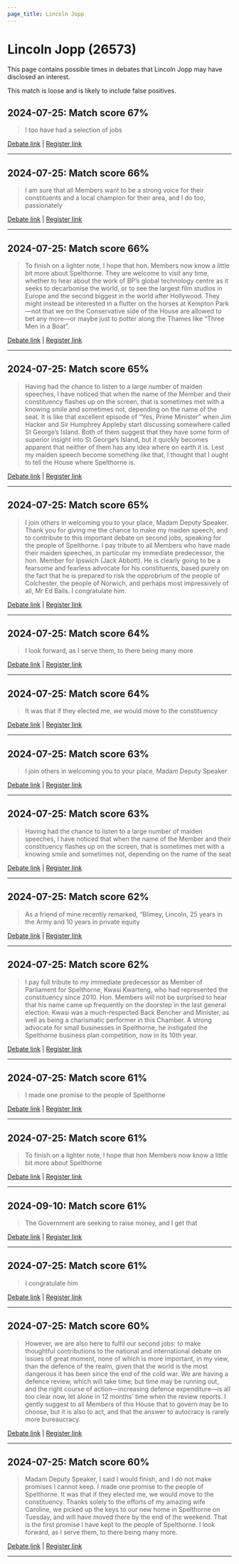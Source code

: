 ```yaml
---
page_title: Lincoln Jopp
---
```


# Lincoln Jopp  (26573)

This page contains possible times in debates that Lincoln Jopp may have disclosed an interest.

This match is loose and is likely to include false positives. 



## 2024-07-25: Match score 67%

>I too have had a selection of jobs

[Debate link](https://www.theyworkforyou.com/debates/?id=2024-07-25e.876.1) | [Register link](https://www.theyworkforyou.com/mp/26573/register)


---



## 2024-07-25: Match score 66%

>I am sure that all Members want to be a strong voice for their constituents and a local champion for their area, and I do too, passionately

[Debate link](https://www.theyworkforyou.com/debates/?id=2024-07-25e.876.1) | [Register link](https://www.theyworkforyou.com/mp/26573/register)


---



## 2024-07-25: Match score 66%

>To finish on a lighter note, I hope that hon. Members now know a little bit more about Spelthorne. They are welcome to visit any time, whether to hear about the work of BP’s global technology centre as it seeks to decarbonise the world, or to see the largest film studios in Europe and the second biggest in the world after Hollywood. They might instead be interested in a flutter on the horses at Kempton Park—not that we on the Conservative side of the House are allowed to bet any more—or maybe just to potter along the Thames like “Three Men in a Boat”.

[Debate link](https://www.theyworkforyou.com/debates/?id=2024-07-25e.876.1) | [Register link](https://www.theyworkforyou.com/mp/26573/register)


---



## 2024-07-25: Match score 65%

>Having had the chance to listen to a large number of maiden speeches, I have noticed that when the name of the Member and their constituency flashes up on the screen, that is sometimes met with a knowing smile and sometimes not, depending on the name of the seat. It is like that excellent episode of “Yes, Prime Minister” when Jim Hacker and Sir Humphrey Appleby start discussing somewhere called St George’s Island. Both of them suggest that they have some form of superior insight into St George’s Island, but it quickly becomes apparent that neither of them has any idea where on earth it is. Lest my maiden speech become something like that, I thought that I ought to tell the House where Spelthorne is.

[Debate link](https://www.theyworkforyou.com/debates/?id=2024-07-25e.876.1) | [Register link](https://www.theyworkforyou.com/mp/26573/register)


---



## 2024-07-25: Match score 65%

>I join others in welcoming you to your place, Madam Deputy Speaker. Thank you for giving me the chance to make my maiden speech, and to contribute to this important debate on second jobs, speaking for the people of Spelthorne. I pay tribute to all Members who have made their maiden speeches, in particular my immediate predecessor, the hon. Member for Ipswich (Jack Abbott). He is clearly going to be a fearsome and fearless advocate for his constituents, based purely on the fact that he is prepared to risk the opprobrium of the people of Colchester, the people of Norwich, and perhaps most impressively of all, Mr Ed Balls. I congratulate him.

[Debate link](https://www.theyworkforyou.com/debates/?id=2024-07-25e.876.1) | [Register link](https://www.theyworkforyou.com/mp/26573/register)


---



## 2024-07-25: Match score 64%

>I look forward, as I serve them, to there being many more

[Debate link](https://www.theyworkforyou.com/debates/?id=2024-07-25e.876.1) | [Register link](https://www.theyworkforyou.com/mp/26573/register)


---



## 2024-07-25: Match score 64%

>It was that if they elected me, we would move to the constituency

[Debate link](https://www.theyworkforyou.com/debates/?id=2024-07-25e.876.1) | [Register link](https://www.theyworkforyou.com/mp/26573/register)


---



## 2024-07-25: Match score 63%

>I join others in welcoming you to your place, Madam Deputy Speaker

[Debate link](https://www.theyworkforyou.com/debates/?id=2024-07-25e.876.1) | [Register link](https://www.theyworkforyou.com/mp/26573/register)


---



## 2024-07-25: Match score 63%

>Having had the chance to listen to a large number of maiden speeches, I have noticed that when the name of the Member and their constituency flashes up on the screen, that is sometimes met with a knowing smile and sometimes not, depending on the name of the seat

[Debate link](https://www.theyworkforyou.com/debates/?id=2024-07-25e.876.1) | [Register link](https://www.theyworkforyou.com/mp/26573/register)


---



## 2024-07-25: Match score 62%

>As a friend of mine recently remarked, “Blimey, Lincoln, 25 years in the Army and 10 years in private equity

[Debate link](https://www.theyworkforyou.com/debates/?id=2024-07-25e.876.1) | [Register link](https://www.theyworkforyou.com/mp/26573/register)


---



## 2024-07-25: Match score 62%

>I pay full tribute to my immediate predecessor as Member of Parliament for Spelthorne, Kwasi Kwarteng, who had represented the constituency since 2010. Hon. Members will not be surprised to hear that his name came up frequently on the doorstep in the last general election. Kwasi was a much-respected Back Bencher and Minister, as well as being a charismatic performer in this Chamber. A strong advocate for small businesses in Spelthorne, he instigated the Spelthorne business plan competition, now in its 10th year.

[Debate link](https://www.theyworkforyou.com/debates/?id=2024-07-25e.876.1) | [Register link](https://www.theyworkforyou.com/mp/26573/register)


---



## 2024-07-25: Match score 61%

>I made one promise to the people of Spelthorne

[Debate link](https://www.theyworkforyou.com/debates/?id=2024-07-25e.876.1) | [Register link](https://www.theyworkforyou.com/mp/26573/register)


---



## 2024-07-25: Match score 61%

>To finish on a lighter note, I hope that hon Members now know a little bit more about Spelthorne

[Debate link](https://www.theyworkforyou.com/debates/?id=2024-07-25e.876.1) | [Register link](https://www.theyworkforyou.com/mp/26573/register)


---



## 2024-09-10: Match score 61%

>The Government are seeking to raise money, and I get that

[Debate link](https://www.theyworkforyou.com/debates/?id=2024-09-10a.776.2) | [Register link](https://www.theyworkforyou.com/mp/26573/register)


---



## 2024-07-25: Match score 61%

>I congratulate him

[Debate link](https://www.theyworkforyou.com/debates/?id=2024-07-25e.876.1) | [Register link](https://www.theyworkforyou.com/mp/26573/register)


---



## 2024-07-25: Match score 60%

>However, we are also here to fulfil our second jobs: to make thoughtful contributions to the national and international debate on issues of great moment, none of which is more important, in my view, than the defence of the realm, given that the world is the most dangerous it has been since the end of the cold war. We are having a defence review, which will take time; but time may be running out, and the right course of action—increasing defence expenditure—is all too clear now, let alone in 12 months’ time when the review reports. I gently suggest to all Members of this House that to govern may be to choose, but it is also to act, and that the answer to autocracy is rarely more bureaucracy.

[Debate link](https://www.theyworkforyou.com/debates/?id=2024-07-25e.876.1) | [Register link](https://www.theyworkforyou.com/mp/26573/register)


---



## 2024-07-25: Match score 60%

>Madam Deputy Speaker, I said I would finish, and I do not make promises I cannot keep. I made one promise to the people of Spelthorne. It was that if they elected me, we would move to the constituency. Thanks solely to the efforts of my amazing wife Caroline, we picked up the keys to our new home in Spelthorne on Tuesday, and will have moved there by the end of the weekend. That is the first promise I have kept to the people of Spelthorne. I look forward, as I serve them, to there being many more.

[Debate link](https://www.theyworkforyou.com/debates/?id=2024-07-25e.876.1) | [Register link](https://www.theyworkforyou.com/mp/26573/register)


---

